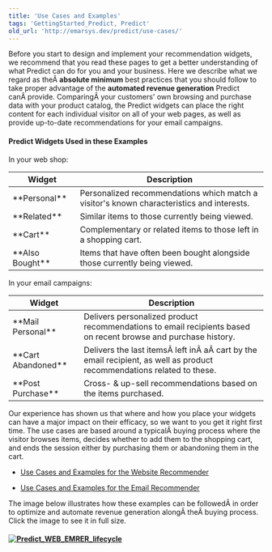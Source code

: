 ```yaml
---
title: 'Use Cases and Examples'
tags: 'GettingStarted_Predict, Predict'
old_url: 'http://emarsys.dev/predict/use-cases/'
---
```


Before you start to design and implement your recommendation widgets, we recommend that you read these pages to get a better understanding of what Predict can do for you and your business. Here we describe what we regard as theÂ **absolute minimum** best practices that you should follow to take proper advantage of the **automated revenue generation** Predict canÂ provide. ComparingÂ your customers' own browsing and purchase data with your product catalog, the Predict widgets can place the right content for each individual visitor on all of your web pages, as well as provide up-to-date recommendations for your email campaigns.

#### Predict Widgets Used in these Examples

 In your web shop:

<table class="wikitable"><thead><tr><th>Widget</th> <th>Description</th> </tr></thead><tbody><tr><td>**Personal**</td> <td>Personalized recommendations which match a visitor's known characteristics and interests.</td> </tr><tr><td>**Related**</td> <td>Similar items to those currently being viewed.</td> </tr><tr><td>**Cart**</td> <td>Complementary or related items to those left in a shopping cart.</td> </tr><tr><td>**Also Bought**</td> <td>Items that have often been bought alongside those currently being viewed.</td></tr></tbody></table> In your email campaigns:

<table class="wikitable"><thead><tr><th>Widget</th> <th>Description</th> </tr></thead><tbody><tr><td>**Mail Personal**</td> <td>Delivers personalized product recommendations to email recipients based on recent browse and purchase history.</td> </tr><tr><td>**Cart Abandoned**</td> <td>Delivers the last itemsÂ left inÂ aÂ cart by the email recipient, as well as product recommendations related to these.</td> </tr><tr><td>**Post Purchase**</td> <td>Cross- & up-sell recommendations based on the items purchased.</td></tr></tbody></table> Our experience has shown us that where and how you place your widgets can have a major impact on their efficacy, so we want to you get it right first time. The use cases are based around a typicalÂ buying process where the visitor browses items, decides whether to add them to the shopping cart, and ends the session either by purchasing them or abandoning them in the cart.

- [Use Cases and Examples for the Website Recommender](/Predict/webrec.md "Web Recommender: Best Practices and Examples")

- [Use Cases and Examples for the Email Recommender](/Getting%20Started/email-rec.md "Email Recommender: Best Practices and Examples")

 The image below illustrates how these examples can be followedÂ in order to optimize and automate revenue generation alongÂ theÂ buying process. Click the image to see it in full size.

#### [![Predict_WEB_EMRER_lifecycle](/assets/images/Predict_WEB_EMRER_lifecycle1-300x219.png)](/assets/images/Predict_WEB_EMRER_lifecycle1.png)

  